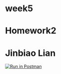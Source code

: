# week5
# Homework2
# Jinbiao Lian

[![Run in Postman](https://run.pstmn.io/button.svg)](https://app.getpostman.com/run-collection/f2920f40d1417cadf3d2#?env%5Bmytoken%5D=W3siZGVzY3JpcHRpb24iOnsiY29udGVudCI6IiIsInR5cGUiOiJ0ZXh0L3BsYWluIn0sInZhbHVlIjpudWxsLCJrZXkiOiJKV1RfdG9rZW4iLCJlbmFibGVkIjp0cnVlfSx7ImRlc2NyaXB0aW9uIjp7ImNvbnRlbnQiOiIiLCJ0eXBlIjoidGV4dC9wbGFpbiJ9LCJ2YWx1ZSI6Imh0dHBzOi8vY3NjMzkxNmgyLmhlcm9rdWFwcC5jb20iLCJrZXkiOiJ1cmwiLCJlbmFibGVkIjp0cnVlfSx7InZhbHVlIjpudWxsLCJrZXkiOiJ0b2tlbiIsImVuYWJsZWQiOnRydWV9XQ==)